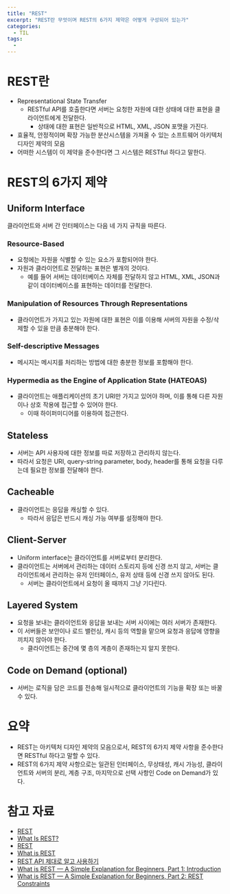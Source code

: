 ```yaml
---
title: "REST"
excerpt: "REST란 무엇이며 REST의 6가지 제약은 어떻게 구성되어 있는가"
categories:
  - TIL
tags:
  -
---
```


# REST란

- Representational State Transfer
  - RESTful API를 호출한다면 서버는 요청한 자원에 대한 상태에 대한 표현을 클라이언트에게 전달한다.
    - 상태에 대한 표현은 일반적으로 HTML, XML, JSON 포맷을 가진다.
- 효율적, 안정적이며 확장 가능한 분산시스템을 가져올 수 있는 소프트웨어 아키텍처 디자인 제약의 모음
- 어떠한 시스템이 이 제약을 준수한다면 그 시스템은 RESTful 하다고 말한다.

# REST의 6가지 제약

## Uniform Interface

클라이언트와 서버 간 인터페이스는 다음 네 가지 규칙을 따른다.

### Resource-Based

- 요청에는 자원을 식별할 수 있는 요소가 포함되어야 한다.
- 자원과 클라이언트로 전달하는 표현은 별개의 것이다.
  - 예를 들어 서버는 데이터베이스 자체를 전달하지 않고 HTML, XML, JSON과 같이 데이터베이스를 표현하는 데이터를 전달한다.

### Manipulation of Resources Through Representations

- 클라이언트가 가지고 있는 자원에 대한 표현은 이를 이용해 서버의 자원을 수정/삭제할 수 있을 만큼 충분해야 한다.

### Self-descriptive Messages

- 메시지는 메시지를 처리하는 방법에 대한 충분한 정보를 포함해야 한다.

### Hypermedia as the Engine of Application State (HATEOAS)

- 클라이언트는 애플리케이션의 초기 URI만 가지고 있어야 하며, 이를 통해 다른 자원이나 상호 작용에 접근할 수 있어야 한다.
  - 이때 하이퍼미디어를 이용하여 접근한다.

## Stateless

- 서버는 API 사용자에 대한 정보를 따로 저장하고 관리하지 않는다.
- 따라서 요청은 URI, query-string parameter, body, header를 통해 요청을 다루는데 필요한 정보를 전달해야 한다.

## Cacheable

- 클라이언트는 응답을 캐싱할 수 있다.
  - 따라서 응답은 반드시 캐싱 가능 여부를 설정해야 한다.

## Client-Server

- Uniform interface는 클라이언트를 서버로부터 분리한다.
- 클라이언트는 서버에서 관리하는 데이터 스토리지 등에 신경 쓰지 않고, 서버는 클라이언트에서 관리하는 유저 인터페이스, 유저 상태 등에 신경 쓰지 않아도 된다.
  - 서버는 클라이언트에서 요청이 올 때까지 그냥 기다린다.

## Layered System

- 요청을 보내는 클라이언트와 응답을 보내는 서버 사이에는 여러 서버가 존재한다.
- 이 서버들은 보안이나 로드 밸런싱, 캐시 등의 역할을 맡으며 요청과 응답에 영향을 끼치지 않아야 한다.
  - 클라이언트는 중간에 몇 층의 계층이 존재하는지 알지 못한다.

## Code on Demand (optional)

- 서버는 로직을 담은 코드를 전송해 일시적으로 클라이언트의 기능을 확장 또는 바꿀 수 있다.

# 요약

- REST는 아키텍처 디자인 제약의 모음으로서, REST의 6가지 제약 사항을 준수한다면 RESTful 하다고 말할 수 있다.
- REST의 6가지 제약 사항으로는 일관된 인터페이스, 무상태성, 캐시 가능성, 클라이언트와 서버의 분리, 계층 구조, 마지막으로 선택 사항인 Code on Demand가 있다.

# 참고 자료

- [REST](https://developer.mozilla.org/ko/docs/Glossary/REST)
- [What Is REST?](https://www.restapitutorial.com/lessons/whatisrest.html#)
- [REST](https://ko.wikipedia.org/wiki/REST)
- [What is REST](https://restfulapi.net/)
- [REST API 제대로 알고 사용하기](https://meetup.toast.com/posts/92)
- [What is REST — A Simple Explanation for Beginners, Part 1: Introduction](https://medium.com/extend/what-is-rest-a-simple-explanation-for-beginners-part-1-introduction-b4a072f8740f)
- [What is REST — A Simple Explanation for Beginners, Part 2: REST Constraints](https://medium.com/@shifrb/what-is-rest-a-simple-explanation-for-beginners-part-2-rest-constraints-129a4b69a582)
